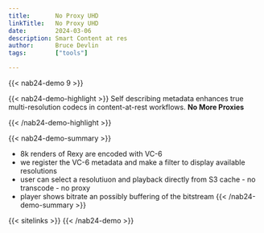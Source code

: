 ```yaml
---
title:       No Proxy UHD
linkTitle:   No Proxy UHD
date:        2024-03-06
description: Smart Content at res
author:      Bruce Devlin
tags:        ["tools"]

---
```


{{< nab24-demo 9 >}}

{{< nab24-demo-highlight >}} Self describing metadata enhances true
multi-resolution codecs in content-at-rest workflows. **No More Proxies**

{{< /nab24-demo-highlight >}}

{{< nab24-demo-summary >}}

* 8k renders of Rexy are encoded with VC-6
* we register the VC-6 metadata and make a filter to display available resolutions
* user can select a resolutiuon and playback directly from S3 cache - no transcode - no proxy
* player shows bitrate an possibly buffering of the bitstream
{{< /nab24-demo-summary >}}

{{< sitelinks >}}
{{< /nab24-demo >}}
